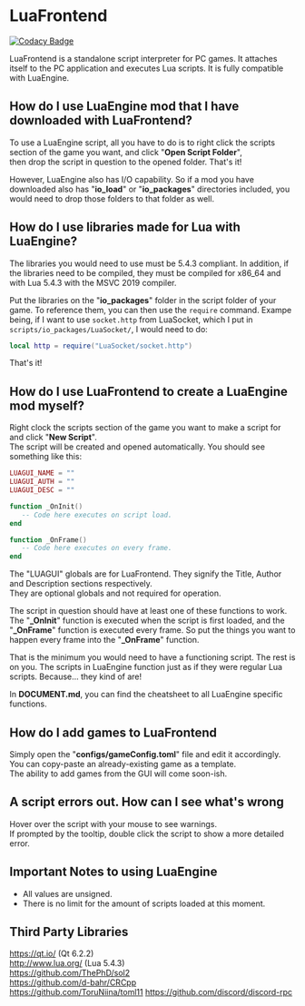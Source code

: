 # LuaFrontend

[![Codacy Badge](https://app.codacy.com/project/badge/Grade/f203de1330334726a97188ec7aa16654)](https://www.codacy.com/gh/TopazTK/LuaFrontend/dashboard?utm_source=github.com&amp;utm_medium=referral&amp;utm_content=TopazTK/LuaFrontend&amp;utm_campaign=Badge_Grade)

LuaFrontend is a standalone script interpreter for PC games. It attaches itself to the PC application and executes Lua scripts. 
It is fully compatible with LuaEngine.

## How do I use LuaEngine mod that I have downloaded with LuaFrontend?

To use a LuaEngine script, all you have to do is to right click the scripts section of the game you want, and click "**Open Script Folder**",  
then drop the script in question to the opened folder. That's it!

However, LuaEngine also has I/O capability. So if a mod you have downloaded also has "**io_load**" or "**io_packages**" directories included, 
you would need to drop those folders to that folder as well.

## How do I use libraries made for Lua with LuaEngine?

The libraries you would need to use must be 5.4.3 compliant. In addition, if the libraries need to be compiled, they must be compiled
for x86_64 and with Lua 5.4.3 with the MSVC 2019 compiler.

Put the libraries on the "**io_packages**" folder in the script folder of your game. To reference them, you can then use the ``require`` command.
Exampe being, if I want to use ``socket.http`` from LuaSocket, which I put in ``scripts/io_packages/LuaSocket/``, I would need to do:

```lua
local http = require("LuaSocket/socket.http")
```

That's it!

## How do I use LuaFrontend to create a LuaEngine mod myself?

Right clock the scripts section of the game you want to make a script for and click "**New Script**".  
The script will be created and opened automatically. You should see something like this:

```lua
LUAGUI_NAME = ""
LUAGUI_AUTH = ""
LUAGUI_DESC = ""

function _OnInit()
   -- Code here executes on script load.
end

function _OnFrame()
   -- Code here executes on every frame.
end
```

The "LUAGUI" globals are for LuaFrontend. They signify the Title, Author and Description sections respectively.  
They are optional globals and not required for operation.

The script in question should have at least one of these functions to work. The "**\_OnInit**" function is executed when the script is first loaded, 
and the "**\_OnFrame**" function is executed every frame. So put the things you want to happen every frame into the "**\_OnFrame**" function.

That is the minimum you would need to have a functioning script. The rest is on you. The scripts in LuaEngine function just as if they were regular Lua scripts.
Because... they kind of are!  

In **DOCUMENT.md**, you can find the cheatsheet to all LuaEngine specific functions.  

## How do I add games to LuaFrontend

Simply open the "**configs/gameConfig.toml**" file and edit it accordingly. You can copy-paste an already-existing game as a template.  
The ability to add games from the GUI will come soon-ish.

## A script errors out. How can I see what's wrong

Hover over the script with your mouse to see warnings.  
If prompted by the tooltip, double click the script to show a more detailed error.

## Important Notes to using LuaEngine

- All values are unsigned.
- There is no limit for the amount of scripts loaded at this moment.

## Third Party Libraries

https://qt.io/ (Qt 6.2.2)  
http://www.lua.org/ (Lua 5.4.3)  
https://github.com/ThePhD/sol2  
https://github.com/d-bahr/CRCpp  
https://github.com/ToruNiina/toml11
https://github.com/discord/discord-rpc  
